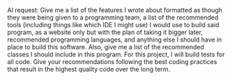 AI request:
Give me a list of the features I wrote about formatted as though they were being given to a programming team, a list of the recommended tools (including things like which IDE I might use) I would use to build said program, as a website only but with the plan of taking it bigger later, recommended programming languages, and anything else I should have in place to build this software. Also, give me a list of the recommended classes I should include in this program. For this project, I will build tests for all code. Give your recommendations following the best coding practices that result in the highest quality code over the long term. 